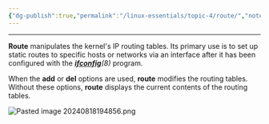 ```yaml
---
{"dg-publish":true,"permalink":"/linux-essentials/topic-4/route/","noteIcon":"1"}
---
```


---
**Route** manipulates the kernel's IP routing tables. Its primary use is to set up static routes to specific hosts or networks via an interface after it has been configured with the _**[ifconfig](https://linux.die.net/man/8/ifconfig)**(8)_ program.

When the **add** or **del** options are used, **route** modifies the routing tables. Without these options, **route** displays the current contents of the routing tables.

![Pasted image 20240818194856.png](/img/user/Linux%20Essentials/Topic%204/Topic4%20reference%20images/Pasted%20image%2020240818194856.png)